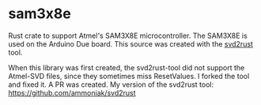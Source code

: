 sam3x8e
===
Rust crate to support Atmel's SAM3X8E microcontroller. The SAM3X8E is used on the Arduino Due board.
This source was created with the [svd2rust](https://docs.rs/svd2rust/) tool.

When this library was first created, the svd2rust-tool did not support the Atmel-SVD files, since they sometimes miss ResetValues. I forked the tool and fixed it. A PR was created.
My version of the svd2rust tool: https://github.com/ammoniak/svd2rust